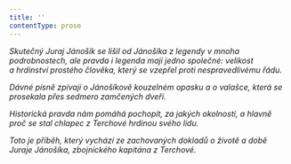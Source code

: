 ```yaml
---
title: ''
contentType: prose
---
```


  

  

  

  

_Skutečný Juraj Jánošík se lišil od Jánošíka z legendy v mnoha podrobnostech, ale pravda i legenda mají jedno společné: velikost a hrdinství prostého člověka, který se vzepřel proti nespravedli­vému řádu._

_Dávné písně zpívají o Jánošíkově kouzelném opasku a o valašce, která se prosekala přes sedmero zamčených dveří._

_Historická pravda nám pomáhá pochopit, za jakých okolností, a hlavně proč se stal chlapec z Terchové hrdinou svého lidu._

_Toto je příběh, který vychází ze zachovaných dokladů o životě a době Juraje Jánošíka, zbojnického kapitána z Terchové._
